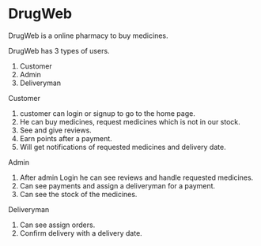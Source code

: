 # DrugWeb
DrugWeb is a online pharmacy to buy medicines.

DrugWeb has 3 types of users.
1. Customer
2. Admin
3. Deliveryman

Customer
1. customer can login or signup to go to the home page.
2. He can buy medicines, request medicines which is not in our stock.
3. See and give reviews.
4. Earn points after a payment.
5. Will get notifications of requested medicines and delivery date.


Admin
1. After admin Login he can see reviews and handle requested medicines.
2. Can see payments and assign a deliveryman for a payment.
3. Can see the stock of the medicines.


Deliveryman
1. Can see assign orders.
2. Confirm delivery with a delivery date.
   
